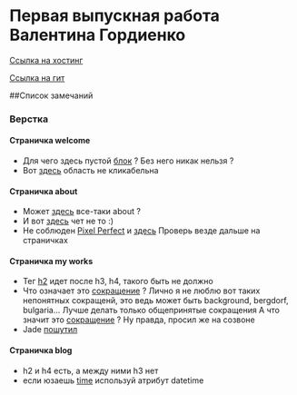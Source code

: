 # Первая выпускная работа Валентина Гордиенко 
[Ссылка на хостинг](http://danadj.ru/)
 
[Ссылка на гит](https://github.com/DANADJ/new.gordienkovalentin.ru)

##Список замечаний
 
### Верстка
#### Страничка welcome
* Для чего здесь пустой [блок](https://yadi.sk/i/2769-ExTw9tRd) ? Без него никак нельзя ?
* Вот [здесь](https://yadi.sk/i/tDWXc344wA2aa) область не кликабельна 


#### Страничка about
* Может [здесь](https://yadi.sk/i/xrDtz5HYw9yCo) все-таки about ? 
* И вот [здесь](https://yadi.sk/i/THkhx0hIwA2Lp) чет не то :)
* Не соблюден [Pixel Perfect](https://yadi.sk/i/9yf8geqVw9yVG) и [здесь](https://yadi.sk/i/QJFO6Mcfw9ygY)
  Проверь везде дальше на страничках
        
#### Страничка my works
* Тег [h2](https://yadi.sk/i/Rg6fie5yw9upK) идет после h3, h4, такого быть не должно
* Что означает это [сокращение](https://yadi.sk/i/dtDz0iIAw9vRp) ? Лично я не люблю
  вот таких непонятных сокращенй, это ведь может быть background, bergdorf, bulgaria...
  Лучше делать только общепринятые сокращения
  А что значит это [сокращение](https://yadi.sk/i/AVtLD3I6w9x8q) ? Ну правда, просил же
  на созвоне
* Jade [пошутил](https://yadi.sk/i/qV_mftnWw9xN2)  

#### Страничка blog
* h2 и h4 есть, а между ними h3 нет
* если юзаешь [time](https://yadi.sk/i/L_oX6XnnwA3KW) используй атрибут datetime

    